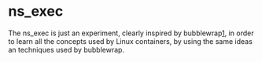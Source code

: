 ns_exec
=======

The ns_exec is just an experiment, clearly inspired by bubblewrap[1], in order
to learn all the concepts used by Linux containers, by using the same ideas an
techniques used by bubblewrap.

[1]: https://github.com/projectatomic/bubblewrap/
